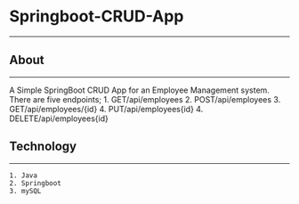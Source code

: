# Springboot-CRUD-App
-----------------------

## About
-----------
A Simple SpringBoot CRUD App for an Employee Management system. 
There are five endpoints; 
	1. GET/api/employees
	2. POST/api/employees
	3. GET/api/employees/{id}
	4. PUT/api/employees{id}
	4. DELETE/api/employees{id}


## Technology
-------------
	1. Java
	2. Springboot
	3. mySQL